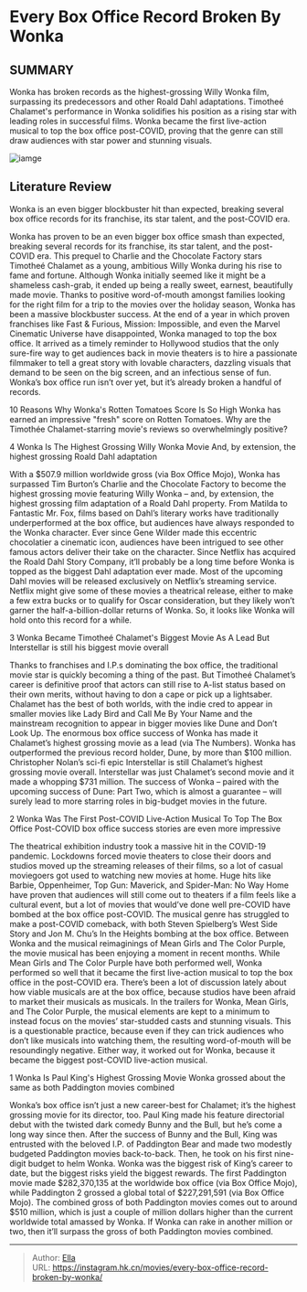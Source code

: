 # Every Box Office Record Broken By Wonka


## SUMMARY 


 Wonka has broken records as the highest-grossing Willy Wonka film, surpassing its predecessors and other Roald Dahl adaptations. 
 Timotheé Chalamet&#39;s performance in Wonka solidifies his position as a rising star with leading roles in successful films. 
 Wonka became the first live-action musical to top the box office post-COVID, proving that the genre can still draw audiences with star power and stunning visuals. 

![iamge](https://static1.srcdn.com/wordpress/wp-content/uploads/2024/01/timoth-e-chalamet-as-willy-wonka.jpg)

## Literature Review

Wonka is an even bigger blockbuster hit than expected, breaking several box office records for its franchise, its star talent, and the post-COVID era.




Wonka has proven to be an even bigger box office smash than expected, breaking several records for its franchise, its star talent, and the post-COVID era. This prequel to Charlie and the Chocolate Factory stars Timotheé Chalamet as a young, ambitious Willy Wonka during his rise to fame and fortune. Although Wonka initially seemed like it might be a shameless cash-grab, it ended up being a really sweet, earnest, beautifully made movie. Thanks to positive word-of-mouth amongst families looking for the right film for a trip to the movies over the holiday season, Wonka has been a massive blockbuster success.
At the end of a year in which proven franchises like Fast &amp; Furious, Mission: Impossible, and even the Marvel Cinematic Universe have disappointed, Wonka managed to top the box office. It arrived as a timely reminder to Hollywood studios that the only sure-fire way to get audiences back in movie theaters is to hire a passionate filmmaker to tell a great story with lovable characters, dazzling visuals that demand to be seen on the big screen, and an infectious sense of fun. Wonka’s box office run isn’t over yet, but it’s already broken a handful of records.
            
 
 10 Reasons Why Wonka&#39;s Rotten Tomatoes Score Is So High 
Wonka has earned an impressive &#34;fresh&#34; score on Rotten Tomatoes. Why are the Timothée Chalamet-starring movie&#39;s reviews so overwhelmingly positive?












 








 4  Wonka Is The Highest Grossing Willy Wonka Movie 
And, by extension, the highest grossing Roald Dahl adaptation


 







With a $507.9 million worldwide gross (via Box Office Mojo), Wonka has surpassed Tim Burton’s Charlie and the Chocolate Factory to become the highest grossing movie featuring Willy Wonka – and, by extension, the highest grossing film adaptation of a Roald Dahl property. From Matilda to Fantastic Mr. Fox, films based on Dahl’s literary works have traditionally underperformed at the box office, but audiences have always responded to the Wonka character. Ever since Gene Wilder made this eccentric chocolatier a cinematic icon, audiences have been intrigued to see other famous actors deliver their take on the character.
Since Netflix has acquired the Roald Dahl Story Company, it’ll probably be a long time before Wonka is topped as the biggest Dahl adaptation ever made. Most of the upcoming Dahl movies will be released exclusively on Netflix’s streaming service. Netflix might give some of these movies a theatrical release, either to make a few extra bucks or to qualify for Oscar consideration, but they likely won’t garner the half-a-billion-dollar returns of Wonka. So, it looks like Wonka will hold onto this record for a while.





 3  Wonka Became Timotheé Chalamet&#39;s Biggest Movie As A Lead 
But Interstellar is still his biggest movie overall
        

Thanks to franchises and I.P.s dominating the box office, the traditional movie star is quickly becoming a thing of the past. But Timotheé Chalamet’s career is definitive proof that actors can still rise to A-list status based on their own merits, without having to don a cape or pick up a lightsaber. Chalamet has the best of both worlds, with the indie cred to appear in smaller movies like Lady Bird and Call Me By Your Name and the mainstream recognition to appear in bigger movies like Dune and Don’t Look Up.
The enormous box office success of Wonka has made it Chalamet’s highest grossing movie as a lead (via The Numbers). Wonka has outperformed the previous record holder, Dune, by more than $100 million. Christopher Nolan’s sci-fi epic Interstellar is still Chalamet’s highest grossing movie overall. Interstellar was just Chalamet’s second movie and it made a whopping $731 million. The success of Wonka – paired with the upcoming success of Dune: Part Two, which is almost a guarantee – will surely lead to more starring roles in big-budget movies in the future.





 2  Wonka Was The First Post-COVID Live-Action Musical To Top The Box Office 
Post-COVID box office success stories are even more impressive
        

The theatrical exhibition industry took a massive hit in the COVID-19 pandemic. Lockdowns forced movie theaters to close their doors and studios moved up the streaming releases of their films, so a lot of casual moviegoers got used to watching new movies at home. Huge hits like Barbie, Oppenheimer, Top Gun: Maverick, and Spider-Man: No Way Home have proven that audiences will still come out to theaters if a film feels like a cultural event, but a lot of movies that would’ve done well pre-COVID have bombed at the box office post-COVID.
The musical genre has struggled to make a post-COVID comeback, with both Steven Spielberg’s West Side Story and Jon M. Chu’s In the Heights bombing at the box office. Between Wonka and the musical reimaginings of Mean Girls and The Color Purple, the movie musical has been enjoying a moment in recent months. While Mean Girls and The Color Purple have both performed well, Wonka performed so well that it became the first live-action musical to top the box office in the post-COVID era.
There’s been a lot of discussion lately about how viable musicals are at the box office, because studios have been afraid to market their musicals as musicals. In the trailers for Wonka, Mean Girls, and The Color Purple, the musical elements are kept to a minimum to instead focus on the movies’ star-studded casts and stunning visuals. This is a questionable practice, because even if they can trick audiences who don’t like musicals into watching them, the resulting word-of-mouth will be resoundingly negative. Either way, it worked out for Wonka, because it became the biggest post-COVID live-action musical.





 1  Wonka Is Paul King&#39;s Highest Grossing Movie 
Wonka grossed about the same as both Paddington movies combined
        

Wonka’s box office isn’t just a new career-best for Chalamet; it’s the highest grossing movie for its director, too. Paul King made his feature directorial debut with the twisted dark comedy Bunny and the Bull, but he’s come a long way since then. After the success of Bunny and the Bull, King was entrusted with the beloved I.P. of Paddington Bear and made two modestly budgeted Paddington movies back-to-back. Then, he took on his first nine-digit budget to helm Wonka. Wonka was the biggest risk of King’s career to date, but the biggest risks yield the biggest rewards.
The first Paddington movie made $282,370,135 at the worldwide box office (via Box Office Mojo), while Paddington 2 grossed a global total of $227,291,591 (via Box Office Mojo). The combined gross of both Paddington movies comes out to around $510 million, which is just a couple of million dollars higher than the current worldwide total amassed by Wonka. If Wonka can rake in another million or two, then it’ll surpass the gross of both Paddington movies combined.


---

> Author: [Ella](https://instagram.hk.cn/)  
> URL: https://instagram.hk.cn/movies/every-box-office-record-broken-by-wonka/  

